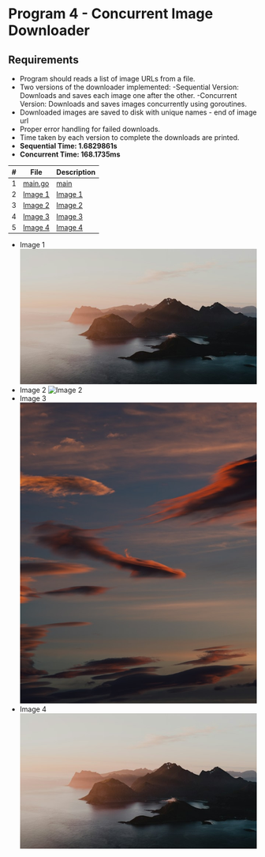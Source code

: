 # Program 4 - Concurrent Image Downloader
## Requirements
* Program should reads a list of image URLs from a file.
* Two versions of the downloader implemented:
    -Sequential Version: Downloads and saves each image one after the other.
    -Concurrent Version: Downloads and saves images concurrently using goroutines.
* Downloaded images are saved to disk with unique names - end of image url
* Proper error handling for failed downloads.
* Time taken by each version to complete the downloads are printed.
* **Sequential Time: 1.6829861s**
* **Concurrent Time: 168.1735ms**

|   #   | File                                                                          | Description                                                                   |
| :---: | ----------------------------------------------------------------------------- | ----------------------------------------------------------------------------- |
|   1   | [main.go](main.go)                                                            | [main](main.go)                                                               |
|   2   | [Image 1](image_1701962140001104800.3&q=85&fm=jpg&crop=entropy&cs=srgb&w=640) | [Image 1](image_1701962140001104800.3&q=85&fm=jpg&crop=entropy&cs=srgb&w=640) |
|   3   | [Image 2](image_17019621400577903000)                                         | [Image 2](image_17019621400577903000)                                         |
|   4   | [Image 3](image_1701962140244218600)                                          | [Image 3](image_1701962140244218600)                                          |
|   5   | [Image 4](image_1701962140244218600.3&q=85&fm=jpg&crop=entropy&cs=srgb&w=640) | [Image 4](image_1701962140244218600.3&q=85&fm=jpg&crop=entropy&cs=srgb&w=640) |

* Image 1
![Image 1](image_1701962140001104800.3&q=85&fm=jpg&crop=entropy&cs=srgb&w=640)
* Image 2
![Image 2](image_17019621400577903000)
* Image 3
![Image 3](image_1701962140244218600)
* Image 4
![Image 4](image_1701962140244218600.3&q=85&fm=jpg&crop=entropy&cs=srgb&w=640)
